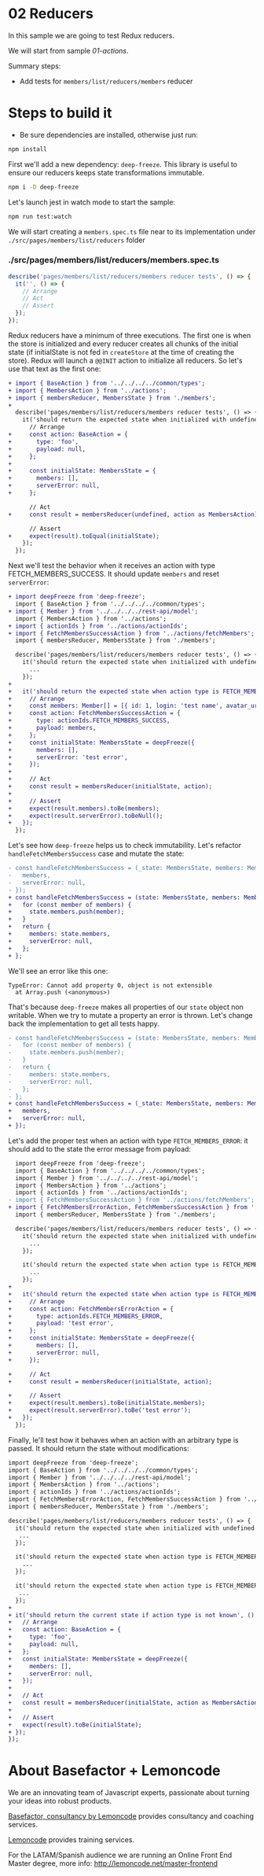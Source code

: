 # 02 Reducers

In this sample we are going to test Redux reducers.

We will start from sample _01-actions_.

Summary steps:

- Add tests for `members/list/reducers/members` reducer

# Steps to build it

- Be sure dependencies are installed, otherwise just run:

```bash
npm install
```

First we'll add a new dependency: `deep-freeze`. This library is useful to ensure our reducers keeps state transformations immutable.

```bash
npm i -D deep-freeze
```

Let's launch jest in watch mode to start the sample:

```bash
npm run test:watch
```

We will start creating a `members.spec.ts` file near to its implementation under `./src/pages/members/list/reducers` folder

### **./src/pages/members/list/reducers/members.spec.ts**

```ts
describe('pages/members/list/reducers/members reducer tests', () => {
  it('', () => {
    // Arrange
    // Act
    // Assert
  });
});
```

Redux reducers have a minimum of three executions. The first one is when the store is initialized and every reducer creates all chunks of the initial state (if initialState is not fed in `createStore` at the time of creating the store). Redux will launch a `@@INIT` action to initialize all reducers. So let's use that text as the first one:

```diff
+ import { BaseAction } from '../../../../common/types';
+ import { MembersAction } from '../actions';
+ import { membersReducer, MembersState } from './members';
+
  describe('pages/members/list/reducers/members reducer tests', () => {
    it('should return the expected state when initialized with undefined initial state', () => {
      // Arrange
+     const action: BaseAction = {
+       type: 'foo',
+       payload: null,
+     };
+
+     const initialState: MembersState = {
+       members: [],
+       serverError: null,
+     };

      // Act
+     const result = membersReducer(undefined, action as MembersAction);

      // Assert
+     expect(result).toEqual(initialState);
    });
  });
```

Next we'll test the behavior when it receives an action with type FETCH_MEMBERS_SUCCESS. It should update `members` and reset `serverError`:

```diff
+ import deepFreeze from 'deep-freeze';
  import { BaseAction } from '../../../../common/types';
+ import { Member } from '../../../../rest-api/model';
  import { MembersAction } from '../actions';
+ import { actionIds } from '../actions/actionIds';
+ import { FetchMembersSuccessAction } from '../actions/fetchMembers';
  import { membersReducer, MembersState } from './members';

  describe('pages/members/list/reducers/members reducer tests', () => {
    it('should return the expected state when initialized with undefined initial state', () => {
      ...
    });
+
+   it('should return the expected state when action type is FETCH_MEMBERS_SUCCESS', () => {
+     // Arrange
+     const members: Member[] = [{ id: 1, login: 'test name', avatar_url: 'test avatar' }];
+     const action: FetchMembersSuccessAction = {
+       type: actionIds.FETCH_MEMBERS_SUCCESS,
+       payload: members,
+     };
+     const initialState: MembersState = deepFreeze({
+       members: [],
+       serverError: 'test error',
+     });
+
+     // Act
+     const result = membersReducer(initialState, action);
+
+     // Assert
+     expect(result.members).toBe(members);
+     expect(result.serverError).toBeNull();
+   });
  });
```

Let's see how `deep-freeze` helps us to check immutability. Let's refactor `handleFetchMembersSuccess` case and mutate the state:

```diff
- const handleFetchMembersSuccess = (_state: MembersState, members: Member[]): MembersState => ({
-   members,
-   serverError: null,
- });
+ const handleFetchMembersSuccess = (state: MembersState, members: Member[]): MembersState => {
+   for (const member of members) {
+     state.members.push(member);
+   }
+   return {
+     members: state.members,
+     serverError: null,
+   };
+ };
```

We'll see an error like this one:

```
TypeError: Cannot add property 0, object is not extensible
  at Array.push (<anonymous>)
```

That's because `deep-freeze` makes all properties of our `state` object non writable. When we try to mutate a property an error is thrown. Let's change back the implementation to get all tests happy.

```diff
- const handleFetchMembersSuccess = (state: MembersState, members: Member[]): MembersState => {
-   for (const member of members) {
-     state.members.push(member);
-   }
-   return {
-     members: state.members,
-     serverError: null,
-   };
- };
+ const handleFetchMembersSuccess = (_state: MembersState, members: Member[]): MembersState => ({
+   members,
+   serverError: null,
+ });
```

Let's add the proper test when an action with type `FETCH_MEMBERS_ERROR`: it should add to the state the error message from payload:

```diff
  import deepFreeze from 'deep-freeze';
  import { BaseAction } from '../../../../common/types';
  import { Member } from '../../../../rest-api/model';
  import { MembersAction } from '../actions';
  import { actionIds } from '../actions/actionIds';
- import { FetchMembersSuccessAction } from '../actions/fetchMembers';
+ import { FetchMembersErrorAction, FetchMembersSuccessAction } from '../actions/fetchMembers';
  import { membersReducer, MembersState } from './members';

  describe('pages/members/list/reducers/members reducer tests', () => {
    it('should return the expected state when initialized with undefined initial state', () => {
      ...
    });

    it('should return the expected state when action type is FETCH_MEMBERS_SUCCESS', () => {
      ...
    });
+
+   it('should return the expected state when action type is FETCH_MEMBERS_ERROR', () => {
+     // Arrange
+     const action: FetchMembersErrorAction = {
+       type: actionIds.FETCH_MEMBERS_ERROR,
+       payload: 'test error',
+     };
+     const initialState: MembersState = deepFreeze({
+       members: [],
+       serverError: null,
+     });

+     // Act
+     const result = membersReducer(initialState, action);

+     // Assert
+     expect(result.members).toBe(initialState.members);
+     expect(result.serverError).toBe('test error');
+   });
  });
```

Finally, le'll test how it behaves when an action with an arbitrary type is passed. It should return the state without modifications:

```diff
import deepFreeze from 'deep-freeze';
import { BaseAction } from '../../../../common/types';
import { Member } from '../../../../rest-api/model';
import { MembersAction } from '../actions';
import { actionIds } from '../actions/actionIds';
import { FetchMembersErrorAction, FetchMembersSuccessAction } from '../actions/fetchMembers';
import { membersReducer, MembersState } from './members';

describe('pages/members/list/reducers/members reducer tests', () => {
  it('should return the expected state when initialized with undefined initial state', () => {
   ...
  });

  it('should return the expected state when action type is FETCH_MEMBERS_SUCCESS', () => {
    ...
  });

  it('should return the expected state when action type is FETCH_MEMBERS_ERROR', () => {
   ...
  });
+
+ it('should return the current state if action type is not known', () => {
+   // Arrange
+   const action: BaseAction = {
+     type: 'foo',
+     payload: null,
+   };
+   const initialState: MembersState = deepFreeze({
+     members: [],
+     serverError: null,
+   });
+
+   // Act
+   const result = membersReducer(initialState, action as MembersAction);
+
+   // Assert
+   expect(result).toBe(initialState);
+ });
});
```

# About Basefactor + Lemoncode

We are an innovating team of Javascript experts, passionate about turning your ideas into robust products.

[Basefactor, consultancy by Lemoncode](http://www.basefactor.com) provides consultancy and coaching services.

[Lemoncode](http://lemoncode.net/services/en/#en-home) provides training services.

For the LATAM/Spanish audience we are running an Online Front End Master degree, more info: http://lemoncode.net/master-frontend
